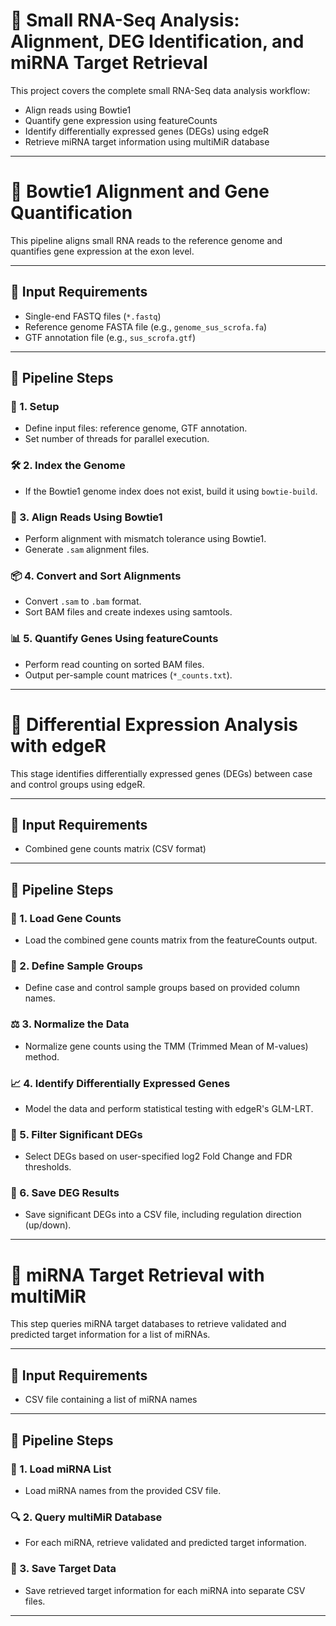# 🧬 Small RNA-Seq Analysis: Alignment, DEG Identification, and miRNA Target Retrieval

This project covers the complete small RNA-Seq data analysis workflow:
- Align reads using Bowtie1
- Quantify gene expression using featureCounts
- Identify differentially expressed genes (DEGs) using edgeR
- Retrieve miRNA target information using multiMiR database

---

# 🧬 Bowtie1 Alignment and Gene Quantification

This pipeline aligns small RNA reads to the reference genome and quantifies gene expression at the exon level.

---

## 📂 Input Requirements
- Single-end FASTQ files (`*.fastq`)
- Reference genome FASTA file (e.g., `genome_sus_scrofa.fa`)
- GTF annotation file (e.g., `sus_scrofa.gtf`)

---

## 🔹 Pipeline Steps

### 📁 1. Setup
- Define input files: reference genome, GTF annotation.
- Set number of threads for parallel execution.

### 🛠️ 2. Index the Genome
- If the Bowtie1 genome index does not exist, build it using `bowtie-build`.

### 🧬 3. Align Reads Using Bowtie1
- Perform alignment with mismatch tolerance using Bowtie1.
- Generate `.sam` alignment files.

### 📦 4. Convert and Sort Alignments
- Convert `.sam` to `.bam` format.
- Sort BAM files and create indexes using samtools.

### 📊 5. Quantify Genes Using featureCounts
- Perform read counting on sorted BAM files.
- Output per-sample count matrices (`*_counts.txt`).

---

# 🧬 Differential Expression Analysis with edgeR

This stage identifies differentially expressed genes (DEGs) between case and control groups using edgeR.

---

## 📂 Input Requirements
- Combined gene counts matrix (CSV format)

---

## 🔹 Pipeline Steps

### 📁 1. Load Gene Counts
- Load the combined gene counts matrix from the featureCounts output.

### 🎯 2. Define Sample Groups
- Define case and control sample groups based on provided column names.

### ⚖️ 3. Normalize the Data
- Normalize gene counts using the TMM (Trimmed Mean of M-values) method.

### 📈 4. Identify Differentially Expressed Genes
- Model the data and perform statistical testing with edgeR's GLM-LRT.

### 🔎 5. Filter Significant DEGs
- Select DEGs based on user-specified log2 Fold Change and FDR thresholds.

### 💾 6. Save DEG Results
- Save significant DEGs into a CSV file, including regulation direction (up/down).

---

# 🧬 miRNA Target Retrieval with multiMiR

This step queries miRNA target databases to retrieve validated and predicted target information for a list of miRNAs.

---

## 📂 Input Requirements
- CSV file containing a list of miRNA names

---

## 🔹 Pipeline Steps

### 📁 1. Load miRNA List
- Load miRNA names from the provided CSV file.

### 🔍 2. Query multiMiR Database
- For each miRNA, retrieve validated and predicted target information.

### 💾 3. Save Target Data
- Save retrieved target information for each miRNA into separate CSV files.

---
